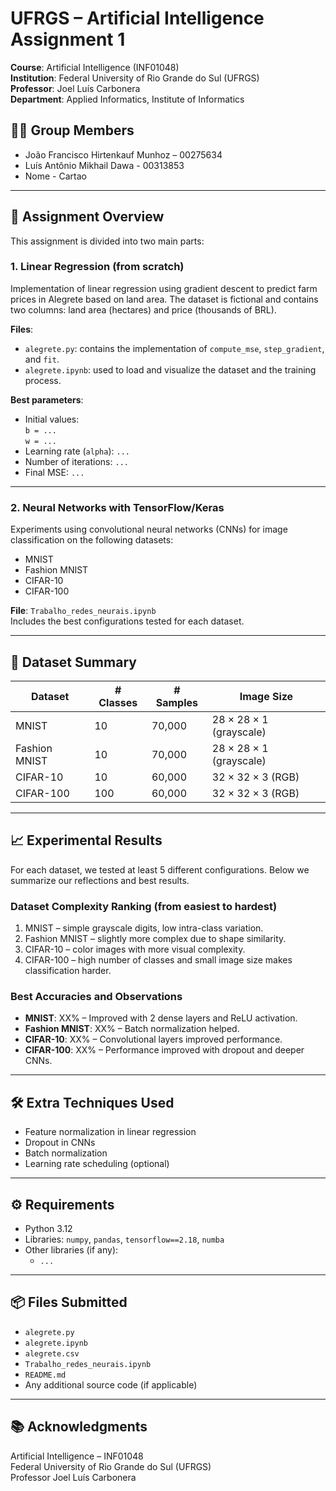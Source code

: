 
# UFRGS – Artificial Intelligence Assignment 1

**Course**: Artificial Intelligence (INF01048)  
**Institution**: Federal University of Rio Grande do Sul (UFRGS)  
**Professor**: Joel Luís Carbonera  
**Department**: Applied Informatics, Institute of Informatics  

## 🧑‍💻 Group Members

- João Francisco Hirtenkauf Munhoz – 00275634
- Luís Antônio Mikhail Dawa - 00313853
- Nome - Cartao

---

## 📍 Assignment Overview

This assignment is divided into two main parts:

### 1. Linear Regression (from scratch)

Implementation of linear regression using gradient descent to predict farm prices in Alegrete based on land area. The dataset is fictional and contains two columns: land area (hectares) and price (thousands of BRL).

**Files**:
- `alegrete.py`: contains the implementation of `compute_mse`, `step_gradient`, and `fit`.
- `alegrete.ipynb`: used to load and visualize the dataset and the training process.

**Best parameters**:
- Initial values:  
  `b = ...`  
  `w = ...`  
- Learning rate (`alpha`): `...`  
- Number of iterations: `...`  
- Final MSE: `...`

---

### 2. Neural Networks with TensorFlow/Keras

Experiments using convolutional neural networks (CNNs) for image classification on the following datasets:

- MNIST
- Fashion MNIST
- CIFAR-10
- CIFAR-100

**File**: `Trabalho_redes_neurais.ipynb`  
Includes the best configurations tested for each dataset.

---

## 🧪 Dataset Summary

| Dataset        | # Classes | # Samples | Image Size            |
|----------------|-----------|-----------|------------------------|
| MNIST          | 10        | 70,000    | 28 × 28 × 1 (grayscale)|
| Fashion MNIST  | 10        | 70,000    | 28 × 28 × 1 (grayscale)|
| CIFAR-10       | 10        | 60,000    | 32 × 32 × 3 (RGB)      |
| CIFAR-100      | 100       | 60,000    | 32 × 32 × 3 (RGB)      |

---

## 📈 Experimental Results

For each dataset, we tested at least 5 different configurations. Below we summarize our reflections and best results.

### Dataset Complexity Ranking (from easiest to hardest)

1. MNIST – simple grayscale digits, low intra-class variation.  
2. Fashion MNIST – slightly more complex due to shape similarity.  
3. CIFAR-10 – color images with more visual complexity.  
4. CIFAR-100 – high number of classes and small image size makes classification harder.

### Best Accuracies and Observations

- **MNIST**: XX% – Improved with 2 dense layers and ReLU activation.  
- **Fashion MNIST**: XX% – Batch normalization helped.  
- **CIFAR-10**: XX% – Convolutional layers improved performance.  
- **CIFAR-100**: XX% – Performance improved with dropout and deeper CNNs.

---

## 🛠️ Extra Techniques Used

- Feature normalization in linear regression  
- Dropout in CNNs  
- Batch normalization  
- Learning rate scheduling (optional)  

---

## ⚙️ Requirements

- Python 3.12  
- Libraries: `numpy`, `pandas`, `tensorflow==2.18`, `numba`  
- Other libraries (if any):  
  - `...`

---

## 📦 Files Submitted

- `alegrete.py`
- `alegrete.ipynb`
- `alegrete.csv`
- `Trabalho_redes_neurais.ipynb`
- `README.md`
- Any additional source code (if applicable)

---

## 📚 Acknowledgments

Artificial Intelligence – INF01048  
Federal University of Rio Grande do Sul (UFRGS)  
Professor Joel Luís Carbonera

